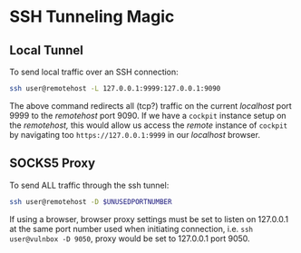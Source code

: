 # SSH Tunneling Magic
## Local Tunnel
To send local traffic over an SSH connection:
```bash
ssh user@remotehost -L 127.0.0.1:9999:127.0.0.1:9090
```
The above command redirects all (tcp?) traffic on the current *localhost* port 9999 to the *remotehost* port 9090.
If we have a `cockpit` instance setup on the *remotehost,* this would allow us access the *remote* instance of `cockpit` by navigating too `https://127.0.0.1:9999` in our *localhost* browser. 

## SOCKS5 Proxy
To send ALL traffic through the ssh tunnel:
```bash
ssh user@remotehost -D $UNUSEDPORTNUMBER
```
If using a browser, browser proxy settings must be set to listen on 127.0.0.1 at the same port number used when initiating connection, i.e. `ssh user@vulnbox -D 9050`, proxy would be set to 127.0.0.1 port 9050.